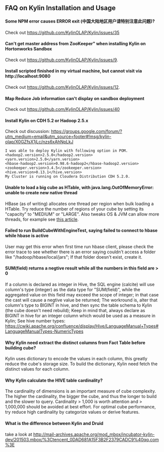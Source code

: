 FAQ on Kylin Installation and Usage
---
#### Some NPM error causes ERROR exit (中国大陆地区用户请特别注意此问题)?
Check out https://github.com/KylinOLAP/Kylin/issues/35

#### Can't get master address from ZooKeeper" when installing Kylin on Hortonworks Sandbox
Check out https://github.com/KylinOLAP/Kylin/issues/9.

#### Install scripted finished in my virtual machine, but cannot visit via http://localhost:9080
Check out https://github.com/KylinOLAP/Kylin/issues/12.

#### Map Reduce Job information can't display on sandbox deployment
Check out https://github.com/KylinOLAP/Kylin/issues/40

#### Install Kylin on CDH 5.2 or Hadoop 2.5.x
Check out discussion: https://groups.google.com/forum/?utm_medium=email&utm_source=footer#!msg/kylin-olap/X0GZfsX1jLc/nzs6xAhNpLkJ
```
I was able to deploy Kylin with following option in POM.
<hadoop2.version>2.5.0</hadoop2.version>
<yarn.version>2.5.0</yarn.version>
<hbase-hadoop2.version>0.98.6-hadoop2</hbase-hadoop2.version>
<zookeeper.version>3.4.5</zookeeper.version>
<hive.version>0.13.1</hive.version>
My Cluster is running on Cloudera Distribution CDH 5.2.0.
```

#### Unable to load a big cube as HTable, with java.lang.OutOfMemoryError: unable to create new native thread
HBase (as of writing) allocates one thread per region when bulk loading a HTable. Try reduce the number of regions of your cube by setting its "capacity" to "MEDIUM" or "LARGE". Also tweaks OS & JVM can allow more threads, for example see [this article](http://blog.egilh.com/2006/06/2811aspx.html).

#### Failed to run BuildCubeWithEngineTest, saying failed to connect to hbase while hbase is active
User may get this error when first time run hbase client, please check the error trace to see whether there is an error saying couldn't access a folder like "/hadoop/hbase/local/jars"; If that folder doesn't exist, create it.

#### SUM(field) returns a negtive result while all the numbers in this field are > 0
If a column is declared as integer in Hive, the SQL engine (calcite) will use column's type (integer) as the data type for "SUM(field)", while the aggregated value on this field may exceed the scope of integer; in that case the cast will cause a negtive value be returned; The workround is, alter that column's type to BIGINT in hive, and then sync the table schema to Kylin (the cube doesn't need rebuild); Keep in mind that, always declare as BIGINT in hive for an integer column which would be used as a measure in Kylin; See hive number types: https://cwiki.apache.org/confluence/display/Hive/LanguageManual+Types#LanguageManualTypes-NumericTypes

#### Why Kylin need extract the distinct columns from Fact Table before building cube?
Kylin uses dictionary to encode the values in each column, this greatly reduce the cube's storage size. To build the dictionary, Kylin need fetch the distinct values for each column.

#### Why Kylin calculate the HIVE table cardinality?
The cardinality of dimensions is an important measure of cube complexity. The higher the cardinality, the bigger the cube, and thus the longer to build and the slower to query. Cardinality > 1,000 is worth attention and > 1,000,000 should be avoided at best effort. For optimal cube performance, try reduce high cardinality by categorize values or derive features.

#### What is the difference between Kylin and Druid
take a look at http://mail-archives.apache.org/mod_mbox/incubator-kylin-dev/201503.mbox/%3Ctencent_0DAD681A15F3B2F2379CADC9%40qq.com%3E
